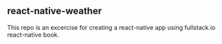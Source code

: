 ## react-native-weather

This repo is an excercise for creating a react-native app using fullstack.io react-native book.



